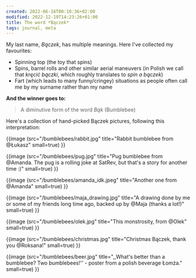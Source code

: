 ```yaml
---
created: 2022-06-16T00:10:36+02:00
modified: 2022-12-19T14:23:26+01:00
title: The word *Bączek*
tags: journal, meta
---
```


My last name, *Bączek*, has multiple meanings. Here I've collected my favourites:

- Spinning top (the toy that spins)
- Spins, barrel rolls and other similar aerial maneuvers (in Polish we call that *kręcić bączki*, which roughly translates to *spin a bączek*)
- Fart (which leads to many funny/cringey) situations as people often call me by my surname rather than my name


**And the winner goes to:**

> A diminutive form of the word *Bąk* (Bumblebee)

Here's a collection of hand-picked Bączek pictures, following this interpretation:


{{image (src="/bumblebees/rabbit.jpg" title="Rabbit bumblebee from @Łukasz" small=true) }}

{{image (src="/bumblebees/pug.jpg" title="Pug bumblebee from @Amanda. The pug is a rolling joke at SatRev, but that's a story for another time :)" small=true) }}

{{image (src="/bumblebees/amanda_idk.jpeg" title="Another one from @Amanda" small=true) }}

{{image (src="/bumblebees/maja_drawing.jpg" title="A drawing done by me or some of my friends long time ago, backed up by @Maja (thanks a lot!)" small=true) }}

{{image (src="/bumblebees/olek.jpg" title="This monstrosity, from @Olek" small=true) }}

{{image (src="/bumblebees/christmas.jpg" title="Christmas Bączek, thank you @Roksana!" small=true) }}

{{image (src="/bumblebees/beer.jpg" title=",,What's better than a bumblebee? Two bumblebees!'' - poster from a polish beverage Łomża." small=true) }}
